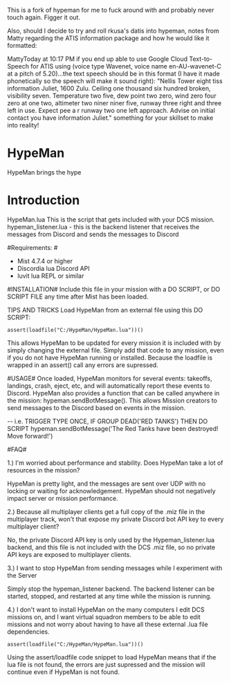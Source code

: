 This is a fork of hypeman for me to fuck around with and probably never touch again. Figger it out.

Also, should I decide to try and roll rkusa's datis into hypeman, notes from Matty regarding the ATIS information package and how he would like it formatted:

MattyToday at 10:17 PM
if you end up able to use Google Cloud Text-to-Speech for ATIS using (voice type Wavenet, voice name en-AU-wavenet-C at a pitch of 5.20)...the text speech should be in this format (I have it made phonetically so the speech will make it sound right): "Nellis Tower eight tiss information Juliet, 1600 Zulu. Ceiling one thousand six hundred broken, visibility seven. Temperature two five, dew point two zero, wind zero four zero at one two, altimeter two niner niner five, runway three right and three left in use. Expect pee a r runway two one left approach. Advise on initial contact you have information Juliet."
something for your skillset to make into reality!


# HypeMan
HypeMan brings the hype

# Introduction
HypeMan.lua This is the script that gets included with your DCS mission. 
hypeman_listener.lua - this is the backend listener that receives the messages from Discord and sends the messages to Discord

#Requirements: #
- Mist 4.7.4 or higher
- Discordia lua Discord API
- luvit lua REPL or similar

#INSTALLATION#
Include this file in your mission with a DO SCRIPT, or DO SCRIPT FILE any time after Mist has been loaded.

TIPS AND TRICKS
Load HypeMan from an external file using this DO SCRIPT:
```
assert(loadfile("C:/HypeMan/HypeMan.lua"))() 
```

This allows HypeMan to be updated for every mission it is included with by simply changing the external file.
Simply add that code to any mission, even if you do not have HypeMan running or installed.  Because the loadfile
is wrapped in an assert() call any errors are supressed.

#USAGE#
Once loaded, HypeMan monitors for several events: takeoffs, landings, crash, eject, etc, and will automatically report
these events to Discord.
HypeMan also provides a function that can be called anywhere in the mission: hypeman.sendBotMessage().  This allows
Mission creators to send messages to the Discord based on events in the mission.

-- i.e. TRIGGER TYPE ONCE, IF GROUP DEAD('RED TANKS') THEN DO SCRIPT hypeman.sendBotMessage('The Red Tanks have been destroyed!  Move forward!')

#FAQ#

1.) I'm worried about performance and stability.  Does HypeMan take a lot of resources in the mission?

HypeMan is pretty light, and the messages are sent over UDP with no locking or waiting for acknowledgement.  HypeMan should not negatively impact server or mission performance.

2.) Because all multiplayer clients get a full copy of the .miz file in the multiplayer track, won't that expose my private Discord bot API key to every multiplayer client?

No, the private Discord API key is only used by the Hypeman_listener.lua backend, and this file is not included with the DCS .miz file, so no private API keys are exposed to multiplayer clients.

3.) I want to stop HypeMan from sending messages while I experiment with the Server

Simply stop the hypeman_listener backend.  The backend listener can be started, stopped, and restarted at any time while the mission is running.

4.) I don't want to install HypeMan on the many computers I edit DCS missions on, and I want virtual squadron members to be able to edit missions and not worry about having to have all these external .lua file dependencies.

```
assert(loadfile("C:/HypeMan/HypeMan.lua"))() 
```

Using the assert/loadfile code snippet to load HypeMan means that if the lua file is not found, the errors are just supressed and the mission will continue even if HypeMan is not found.

